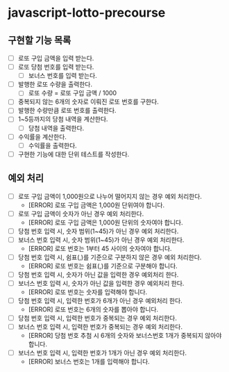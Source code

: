 # javascript-lotto-precourse

## 구현할 기능 목록

- [ ] 로또 구입 금액을 입력 받는다.
- [ ] 로또 당첨 번호를 입력 받는다.
  - [ ] 보너스 번호를 입력 받는다.
- [ ] 발행한 로또 수량을 출력한다.
  - [ ] 로또 수량 = 로또 구입 금액 / 1000
- [ ] 중복되지 않는 6개의 숫자로 이뤄진 로또 번호를 구한다.
- [ ] 발행한 수량만큼 로또 번호를 출력한다.
- [ ] 1~5등까지의 당첨 내역을 계산한다.
  - [ ] 당첨 내역을 출력한다.
- [ ] 수익률을 계산한다.
  - [ ] 수익률을 출력한다.
- [ ] 구현한 기능에 대한 단위 테스트를 작성한다.

## 예외 처리

- [ ] 로또 구입 금액이 1,000원으로 나누어 떨어지지 않는 경우 예외 처리한다.
  - [ERROR] 로또 구입 금액은 1,000원 단위여야 합니다.
- [ ] 로또 구입 금액이 숫자가 아닌 경우 예외 처리한다.
  - [ERROR] 로또 구입 금액은 1,000원 단위의 숫자여야 합니다.
- [ ] 당첨 번호 입력 시, 숫자 범위(1~45)가 아닌 경우 예외 처리한다.
- [ ] 보너스 번호 입력 시, 숫자 범위(1~45)가 아닌 경우 예외 처리한다.
  - [ERROR] 로또 번호는 1부터 45 사이의 숫자여야 합니다.
- [ ] 당첨 번호 입력 시, 쉼표(,)를 기준으로 구분하지 않은 경우 예외 처리한다.
  - [ERROR] 로또 번호는 쉼표(,)를 기준으로 구분해야 합니다.
- [ ] 당첨 번호 입력 시, 숫자가 아닌 값을 입력한 경우 예외처리 한다.
- [ ] 보너스 번호 입력 시, 숫자가 아닌 값을 입력한 경우 예외처리 한다.
  - [ERROR] 로또 번호는 숫자를 입력해야 합니다.
- [ ] 당첨 번호 입력 시, 입력한 번호가 6개가 아닌 경우 예외처리 한다.
  - [ERROR] 로또 번호는 6개의 숫자를 뽑아야 합니다.
- [ ] 당첨 번호 입력 시, 입력한 번호가 중복되는 경우 예외 처리한다.
- [ ] 보너스 번호 입력 시, 입력한 번호가 중복되는 경우 예외 처리한다.
  - [ERROR] 당첨 번호 추첨 시 6개의 숫자와 보너스번호 1개가 중복되지 않아야 합니다.
- [ ] 보너스 번호 입력 시, 입력한 번호가 1개가 아닌 경우 예외 처리한다.
  - [ERROR] 보너스 번호는 1개를 입력해야 합니다.
